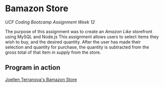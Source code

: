 # Bamazon Store
*UCF Coding Bootcamp Assignment Week 12*

The purpose of this assignment was to create an *Amazon Like* storefront using MySQL and Node.js
This assignment allows users to select items they wish to buy, and the desired quantity.  After the user has made their selection and quantity for purchase, the quantity is subtracted from the gross total of that item *in supply* from the store.


## Program in action
[Joellen Terranova's Bamazon Store](https://www.youtube.com/watch?v=opx3uMZLAfA&feature=youtu.be)
